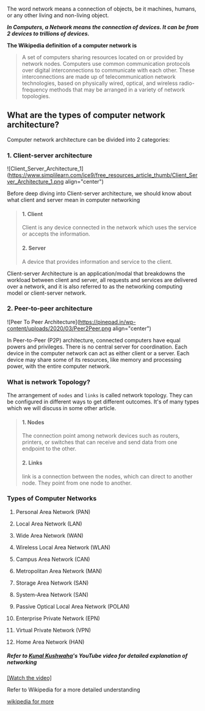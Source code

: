 The word network means a connection of objects, be it machines, humans, or any other living and non-living object.

***In Computers, a Network means the connection of devices. It can be from 2 devices to trillions of devices.***

**The Wikipedia definition of a computer network is**

> A set of computers sharing resources located on or provided by network nodes. Computers use common communication protocols over digital interconnections to communicate with each other. These interconnections are made up of telecommunication network technologies, based on physically wired, optical, and wireless radio-frequency methods that may be arranged in a variety of network topologies.

## **What are the types of computer network architecture?**

Computer network architecture can be divided into 2 categories:

### 1\. Client-server architecture

![Client_Server_Architecture_1](https://www.simplilearn.com/ice9/free_resources_article_thumb/Client_Server_Architecture_1.png align="center")

Before deep diving into Client-server architecture, we should know about what client and server mean in computer networking

> #### 1\. Client
> 
> Client is any device connected in the network which uses the service or accepts the information.
> 
> #### 2\. Server
> 
> A device that provides information and service to the client.

Client-server Architecture is an application/modal that breakdowns the workload between client and server, all requests and services are delivered over a network, and it is also referred to as the networking computing model or client-server network.

### 2\. Peer-to-peer architecture

![Peer To Peer Architecture](https://pinepad.in/wp-content/uploads/2020/03/Peer2Peer.png align="center")

In Peer-to-Peer (P2P) architecture, connected computers have equal powers and privileges. There is no central server for coordination. Each device in the computer network can act as either client or a server. Each device may share some of its resources, like memory and processing power, with the entire computer network.

### What is network Topology?

The arrangement of `nodes` and `links` is called network topology. They can be configured in different ways to get different outcomes. It's of many types which we will discuss in some other article.

> #### 1\. Nodes
> 
> The connection point among network devices such as routers, printers, or switches that can receive and send data from one endpoint to the other.
> 
> #### 2\. Links
> 
> link is a connection between the nodes, which can direct to another node. They point from one node to another.

### Types of Computer Networks

1.  Personal Area Network (PAN)
    
2.  Local Area Network (LAN)
    
3.  Wide Area Network (WAN)
    
4.  Wireless Local Area Network (WLAN)
    
5.  Campus Area Network (CAN)
    
6.  Metropolitan Area Network (MAN)
    
7.  Storage Area Network (SAN)
    
8.  System-Area Network (SAN)
    
9.  Passive Optical Local Area Network (POLAN)
    
10.  Enterprise Private Network (EPN)
    
11.  Virtual Private Network (VPN)
    
12.  Home Area Network (HAN)
    

##### Refer to [Kunal Kushwaha](@kunal-kushwaha)'s YouTube video for detailed explanation of networking

[[Watch the video]](https://youtu.be/IPvYjXCsTg8)

Refer to Wikipedia for a more detailed understanding

[wikipedia for more](https://en.wikipedia.org/wiki/Computer_network#History )
